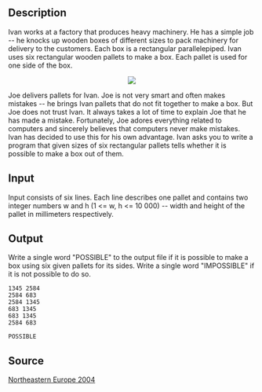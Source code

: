 <h2>Description</h2><p>Ivan works at a factory that produces heavy machinery. He has a simple job -- he knocks up wooden boxes of different sizes to pack machinery for delivery to the customers. Each box is a rectangular parallelepiped. Ivan uses six rectangular wooden pallets to make a box. Each pallet is used for one side of the box.
</p><center><img src="images/2160_1.jpg"></center><p>
</p>Joe delivers pallets for Ivan. Joe is not very smart and often makes mistakes -- he brings Ivan pallets that do not fit together to make a box. But Joe does not trust Ivan. It always takes a lot of time to explain Joe that he has made a mistake.
Fortunately, Joe adores everything related to computers and sincerely believes that computers never make mistakes. Ivan has decided to use this for his own advantage. Ivan asks you to write a program that given sizes of six rectangular pallets tells whether it is possible to make a box out of them.<h2>Input</h2><p>Input consists of six lines. Each line describes one pallet and contains two integer numbers w and h (1 &lt;= w, h &lt;= 10 000) -- width and height of the pallet in millimeters respectively.</p><h2>Output</h2><p>Write a single word "POSSIBLE" to the output file if it is possible to make a box using six given pallets for its sides. Write a single word "IMPOSSIBLE" if it is not possible to do so.</p><pre><code class="language-input1">1345 2584
2584 683
2584 1345
683 1345
683 1345
2584 683</code></pre><pre><code class="language-output1">POSSIBLE</code></pre><h2>Source</h2><a href="searchproblem?field=source&amp;key=Northeastern+Europe+2004">Northeastern Europe 2004</a>